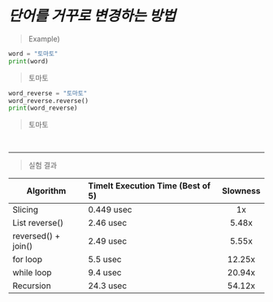 *단어를 거꾸로 변경하는 방법*
======  
> Example)  

```Python
word = "토마토"
print(word)
```  
> 토마토

```Python
word_reverse = "토마토"
word_reverse.reverse()
print(word_reverse)
```  
> 토마토  

<br>

***

> 실험 결과  
  
| Algorithm | 	TimeIt Execution Time (Best of 5) | Slowness |
| ---------- | :--------- | :----------: |
| Slicing    | 	0.449 usec       | 	1x       |
| List reverse()    | 2.46 usec       | 5.48x     |
| reversed() + join()    | 2.49 usec       | 5.55x       |
| for loop	    | 5.5 usec       | 12.25x       |
| while loop    | 9.4 usec       | 20.94x       |
| Recursion    | 24.3 usec       | 54.12x       |
  
